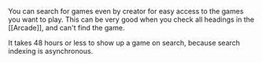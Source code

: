 You can search for games even by creator for easy access to the games you want to play. This can be very good when you check all headings in the [[Arcade]], and can't find the game.

It takes 48 hours or less to show up a game on search, because search indexing is asynchronous.